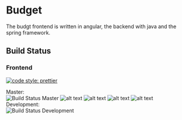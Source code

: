 # Budget

The budgt frontend is written in angular, the backend with java and the spring framework.

## Build Status

### Frontend

[![code style: prettier](https://img.shields.io/badge/code_style-prettier-ff69b4.svg?style=flat-square)](https://github.com/prettier/prettier)

Master:  
![Build Status Master](https://jenkins.pahofmann.com/buildStatus/icon?job=budget/master) ![alt text](https://sonarcloud.io/api/project_badges/measure?project=budgt-frontend&metric=alert_status "quality gate") ![alt text](https://sonarcloud.io/api/project_badges/measure?project=budgt-frontend&metric=coverage "coverage") ![alt text](https://sonarcloud.io/api/project_badges/measure?project=budgt-frontend&metric=code_smells "code smells") ![alt text](https://sonarcloud.io/api/project_badges/measure?project=budgt-frontend&metric=security_rating "security")  
Development:  
![Build Status Development](https://jenkins.pahofmann.com/buildStatus/icon?job=budget/development)
